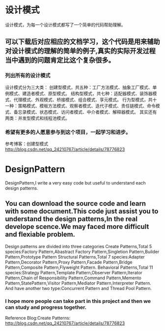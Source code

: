 # 设计模式
设计模式，为每一个设计模式都写了一个简单的代码帮助理解。

## 可以下载后对应相应的文档学习，这个代码是用来辅助对设计模式的理解的简单的例子,真实的实际开发过程当中遇到的问题肯定比这个复杂很多。
### 列出所有的设计模式
设计模式分为三大类：
创建型模式，共五种：工厂方法模式、抽象工厂模式、单例模式、建造者模式、原型模式。
结构型模式，共七种：适配器模式、装饰器模式、代理模式、外观模式、桥接模式、组合模式、享元模式。
行为型模式，共十一种：策略模式、模板方法模式、观察者模式、迭代子模式、责任链模式、命令模式、备忘录模式、状态模式、访问者模式、中介者模式、解释器模式。
其实还有两类：并发型模式和线程池模式。
### 希望有更多的人愿意参与到这个项目，一起学习和进步。
参考博客：创建型模式
http://blog.csdn.net/qq_24210767/article/details/78776823

# DesignPattern
DesignPattern,I write a very easy code but useful to understand each design patterns.
## You can download the source code and learn with some document.This code just assist you to understand the design patterns,In the real develope scence.We may faced more difficult and flexiable problem.
Design patterns are divided into three categories
Create Patterns,Total 5 species:Factory Pattern,Abastract Factory Pattern,Singletion Pattern,Builder Pattern,Prototype Pattern
Structural Patterns,Total 7 species:Adapter Pattern,Decorator Pattern,Proxy Pattern,Facade Pattern,Bridge Pattern,Composite Pattern,Flyweight Pattern.
Behavioral Patterns,Total 11 species:Strategy Pattern,Template Pattern,Observer Pattern,Iterator Pattern,Chain of Responsibility Pattern,Command Pattern,Memento Pattern,StatePattern,Visitor Pattern,Mediator Pattern,Interpreter Pattern.
And have another two type:Concurrent Pattern and Thread Pool Pattern.
### I hope more people can take part in this project and then we can study and progress together.
Reference Blog:Create Patterns:
http://blog.csdn.net/qq_24210767/article/details/78776823




